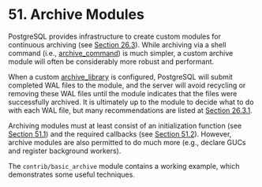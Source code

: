 # 51. Archive Modules

PostgreSQL provides infrastructure to create custom modules for continuous archiving (see [Section 26.3](https://www.postgresql.org/docs/15/continuous-archiving.html)). While archiving via a shell command (i.e., [archive\_command](https://www.postgresql.org/docs/15/runtime-config-wal.html#GUC-ARCHIVE-COMMAND)) is much simpler, a custom archive module will often be considerably more robust and performant.

When a custom [archive\_library](https://www.postgresql.org/docs/15/runtime-config-wal.html#GUC-ARCHIVE-LIBRARY) is configured, PostgreSQL will submit completed WAL files to the module, and the server will avoid recycling or removing these WAL files until the module indicates that the files were successfully archived. It is ultimately up to the module to decide what to do with each WAL file, but many recommendations are listed at [Section 26.3.1](https://www.postgresql.org/docs/15/continuous-archiving.html#BACKUP-ARCHIVING-WAL).

Archiving modules must at least consist of an initialization function (see [Section 51.1](https://www.postgresql.org/docs/15/archive-module-init.html)) and the required callbacks (see [Section 51.2](https://www.postgresql.org/docs/15/archive-module-callbacks.html)). However, archive modules are also permitted to do much more (e.g., declare GUCs and register background workers).

The `contrib/basic_archive` module contains a working example, which demonstrates some useful techniques.
